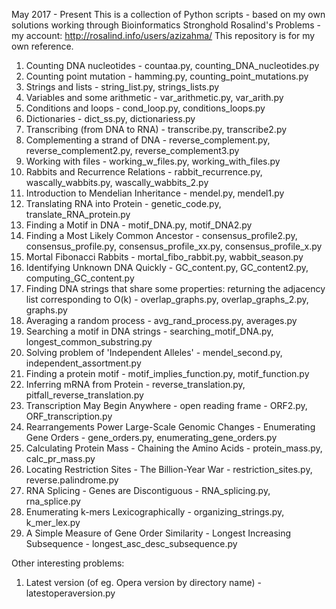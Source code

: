 May 2017 - Present
This is a collection of Python scripts - based on my own solutions working through Bioinformatics Stronghold Rosalind's Problems - my account:
http://rosalind.info/users/azizahma/
This repository is for my own reference.

1. Counting DNA nucleotides - countaa.py, counting_DNA_nucleotides.py
2. Counting point mutation - hamming.py, counting_point_mutations.py
3. Strings and lists - string_list.py, strings_lists.py
4. Variables and some arithmetic - var_arithmetic.py, var_arith.py
5. Conditions and loops - cond_loop.py, conditions_loops.py
6. Dictionaries - dict_ss.py, dictionariess.py
7. Transcribing (from DNA to RNA) - transcribe.py, transcribe2.py
8. Complementing a strand of DNA - reverse_complement.py, reverse_complement2.py, reverse_complement3.py 
9. Working with files - working_w_files.py, working_with_files.py
10. Rabbits and Recurrence Relations - rabbit_recurrence.py, wascally_wabbits.py, wascally_wabbits_2.py
11. Introduction to Mendelian Inheritance - mendel.py, mendel1.py
12. Translating RNA into Protein - genetic_code.py, translate_RNA_protein.py
13. Finding a Motif in DNA - motif_DNA.py, motif_DNA2.py
14. Finding a Most Likely Common Ancestor - consensus_profile2.py, consensus_profile.py, consensus_profile_xx.py, consensus_profile_x.py
15. Mortal Fibonacci Rabbits - mortal_fibo_rabbit.py, wabbit_season.py
18. Identifying Unknown DNA Quickly - GC_content.py, GC_content2.py, computing_GC_content.py
19. Finding DNA strings that share some properties: returning the adjacency list corresponding to O(k) - overlap_graphs.py, overlap_graphs_2.py, graphs.py
20. Averaging a random process - avg_rand_process.py, averages.py
21. Searching a motif in DNA strings - searching_motif_DNA.py, longest_common_substring.py
22. Solving problem of 'Independent Alleles' - mendel_second.py, independent_assortment.py
23. Finding a protein motif - motif_implies_function.py, motif_function.py
24. Inferring mRNA from Protein - reverse_translation.py, pitfall_reverse_translation.py
25. Transcription May Begin Anywhere - open reading frame - ORF2.py, ORF_transcription.py
26. Rearrangements Power Large-Scale Genomic Changes - Enumerating Gene Orders - gene_orders.py, enumerating_gene_orders.py
27. Calculating Protein Mass - Chaining the Amino Acids - protein_mass.py, calc_pr_mass.py
28. Locating Restriction Sites - The Billion-Year War - restriction_sites.py, reverse.palindrome.py
29. RNA Splicing - Genes are Discontiguous - RNA_splicing.py, rna_splice.py
30. Enumerating k-mers Lexicographically - organizing_strings.py, k_mer_lex.py
31. A Simple Measure of Gene Order Similarity - Longest Increasing Subsequence - longest_asc_desc_subsequence.py

Other interesting problems:
1. Latest version (of eg. Opera version by directory name) - latestoperaversion.py


